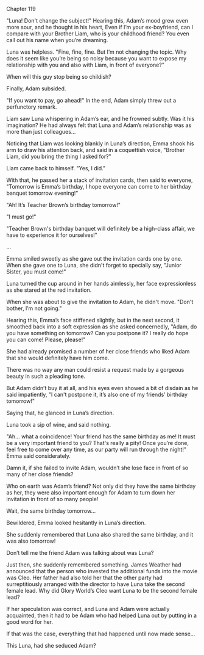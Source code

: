 Chapter 119

"Luna! Don't change the subject!" Hearing this, Adam’s mood grew even more sour, and he thought in his heart, Even if I’m your ex-boyfriend, can I compare with your Brother Liam, who is your childhood friend? You even call out his name when you’re dreaming.


Luna was helpless. "Fine, fine, fine. But I’m not changing the topic. Why does it seem like you’re being so noisy because you want to expose my relationship with you and also with Liam, in front of everyone?"


When will this guy stop being so childish?


Finally, Adam subsided.


"If you want to pay, go ahead!" In the end, Adam simply threw out a perfunctory remark.


Liam saw Luna whispering in Adam’s ear, and he frowned subtly. Was it his imagination? He had always felt that Luna and Adam’s relationship was as more than just colleagues…


Noticing that Liam was looking blankly in Luna’s direction, Emma shook his arm to draw his attention back, and said in a coquettish voice, "Brother Liam, did you bring the thing I asked for?"


Liam came back to himself. "Yes, I did."


With that, he passed her a stack of invitation cards, then said to everyone, "Tomorrow is Emma’s birthday, I hope everyone can come to her birthday banquet tomorrow evening!"


"Ah! It’s Teacher Brown’s birthday tomorrow!"


"I must go!"


"Teacher Brown's birthday banquet will definitely be a high-class affair, we have to experience it for ourselves!"


…


Emma smiled sweetly as she gave out the invitation cards one by one. When she gave one to Luna, she didn't forget to specially say, "Junior Sister, you must come!"


Luna turned the cup around in her hands aimlessly, her face expressionless as she stared at the red invitation.


When she was about to give the invitation to Adam, he didn't move. "Don't bother, I’m not going."


Hearing this, Emma’s face stiffened slightly, but in the next second, it smoothed back into a soft expression as she asked concernedly, "Adam, do you have something on tomorrow? Can you postpone it? I really do hope you can come! Please, please!"


She had already promised a number of her close friends who liked Adam that she would definitely have him come.


There was no way any man could resist a request made by a gorgeous beauty in such a pleading tone.


But Adam didn’t buy it at all, and his eyes even showed a bit of disdain as he said impatiently, "I can't postpone it, it’s also one of my friends’ birthday tomorrow!"


Saying that, he glanced in Luna’s direction.


Luna took a sip of wine, and said nothing.


"Ah… what a coincidence! Your friend has the same birthday as me! It must be a very important friend to you? That's really a pity! Once you’re done, feel free to come over any time, as our party will run through the night!" Emma said considerately.


Damn it, if she failed to invite Adam, wouldn’t she lose face in front of so many of her close friends?


Who on earth was Adam’s friend? Not only did they have the same birthday as her, they were also important enough for Adam to turn down her invitation in front of so many people!


Wait, the same birthday tomorrow…


Bewildered, Emma looked hesitantly in Luna’s direction.


She suddenly remembered that Luna also shared the same birthday, and it was also tomorrow!


Don’t tell me the friend Adam was talking about was Luna?


Just then, she suddenly remembered something. James Weather had announced that the person who invested the additional funds into the movie was Cleo. Her father had also told her that the other party had surreptitiously arranged with the director to have Luna take the second female lead. Why did Glory World’s Cleo want Luna to be the second female lead?


If her speculation was correct, and Luna and Adam were actually acquainted, then it had to be Adam who had helped Luna out by putting in a good word for her.


If that was the case, everything that had happened until now made sense…


This Luna, had she seduced Adam?

